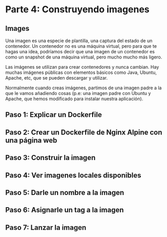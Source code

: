 # Parte 4: Construyendo imagenes
## Images
Una imagen es una especie de plantilla, una captura del estado de un contenedor. Un contenedor no es una máquina virtual, pero para que te hagas una idea, podríamos decir que una imagen de un contenedor es como un snapshot de una máquina virtual, pero mucho mucho más ligero.

Las imágenes se utilizan para crear contenedores y nunca cambian. Hay muchas imágenes públicas con elementos básicos como Java, Ubuntu, Apache, etc, que se pueden descargar y utilizar. 

 Normalmente cuando creas imágenes, partimos de una imagen padre a la que le vamos añadiendo cosas (p.e: una imagen padre con Ubuntu y Apache, que hemos modificado para instalar nuestra aplicación).

## Paso 1: Explicar un Dockerfile
## Paso 2: Crear un Dockerfile de Nginx Alpine con una página web
## Paso 3: Construir la imagen
## Paso 4: Ver imagenes locales disponibles
## Paso 5: Darle un nombre a la imagen
## Paso 6: Asignarle un tag a la imagen
## Paso 7: Lanzar la imagen



